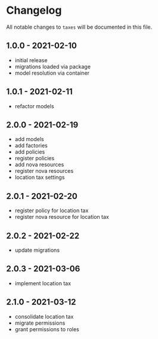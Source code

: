 # Changelog

All notable changes to `taxes` will be documented in this file.

## 1.0.0 - 2021-02-10

- initial release
- migrations loaded via package
- model resolution via container

## 1.0.1 - 2021-02-11

- refactor models

## 2.0.0 - 2021-02-19

- add models
- add factories
- add policies
- register policies
- add nova resources
- register nova resources
- location tax settings

## 2.0.1 - 2021-02-20

- register policy for location tax
- register nova resource for location tax

## 2.0.2 - 2021-02-22

- update migrations

## 2.0.3 - 2021-03-06

- implement location tax

## 2.1.0 - 2021-03-12

- consolidate location tax
- migrate permissions
- grant permissions to roles
